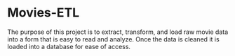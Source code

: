 # Movies-ETL

The purpose of this project is to extract, transform, and load raw movie data into a form that is easy to read and analyze. Once the data is cleaned it is loaded into a database for ease of access.
